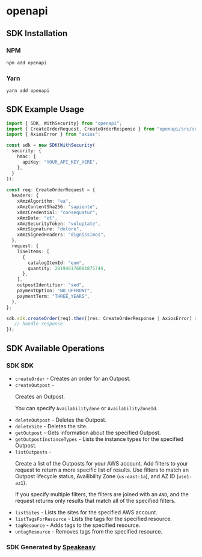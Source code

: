 # openapi

<!-- Start SDK Installation -->
## SDK Installation

### NPM

```bash
npm add openapi
```

### Yarn

```bash
yarn add openapi
```
<!-- End SDK Installation -->

<!-- Start SDK Example Usage -->
## SDK Example Usage

```typescript
import { SDK, WithSecurity} from "openapi";
import { CreateOrderRequest, CreateOrderResponse } from "openapi/src/sdk/models/operations";
import { AxiosError } from "axios";

const sdk = new SDK(WithSecurity(
  security: {
    hmac: {
      apiKey: "YOUR_API_KEY_HERE",
    },
  }
));
    
const req: CreateOrderRequest = {
  headers: {
    xAmzAlgorithm: "ea",
    xAmzContentSha256: "sapiente",
    xAmzCredential: "consequatur",
    xAmzDate: "et",
    xAmzSecurityToken: "voluptate",
    xAmzSignature: "dolore",
    xAmzSignedHeaders: "dignissimos",
  },
  request: {
    lineItems: [
      {
        catalogItemId: "eum",
        quantity: 281946176081875744,
      },
    ],
    outpostIdentifier: "sed",
    paymentOption: "NO_UPFRONT",
    paymentTerm: "THREE_YEARS",
  },
};

sdk.sdk.createOrder(req).then((res: CreateOrderResponse | AxiosError) => {
   // handle response
});
```
<!-- End SDK Example Usage -->

<!-- Start SDK Available Operations -->
## SDK Available Operations

### SDK SDK

* `createOrder` - Creates an order for an Outpost.
* `createOutpost` - <p>Creates an Outpost.</p> <p>You can specify <code>AvailabilityZone</code> or <code>AvailabilityZoneId</code>.</p>
* `deleteOutpost` - Deletes the Outpost.
* `deleteSite` - Deletes the site.
* `getOutpost` - Gets information about the specified Outpost.
* `getOutpostInstanceTypes` - Lists the instance types for the specified Outpost.
* `listOutposts` - <p>Create a list of the Outposts for your AWS account. Add filters to your request to return a more specific list of results. Use filters to match an Outpost lifecycle status, Availibility Zone (<code>us-east-1a</code>), and AZ ID (<code>use1-az1</code>). </p> <p>If you specify multiple filters, the filters are joined with an <code>AND</code>, and the request returns only results that match all of the specified filters.</p>
* `listSites` - Lists the sites for the specified AWS account.
* `listTagsForResource` - Lists the tags for the specified resource.
* `tagResource` - Adds tags to the specified resource.
* `untagResource` - Removes tags from the specified resource.

<!-- End SDK Available Operations -->

### SDK Generated by [Speakeasy](https://docs.speakeasyapi.dev/docs/using-speakeasy/client-sdks)
